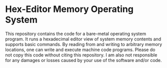 # Hex-Editor Memory Operating System

This repository contains the code for a bare-metal operating system program. It runs a hexadecimal editor view of system memory contents and supports basic commands. By reading from and writing to arbitrary memory locations, one can write and execute machine code programs.
Please do not copy this code without citing this repository. I am also not responsible for any damages or losses caused by your use of the software and/or code.
